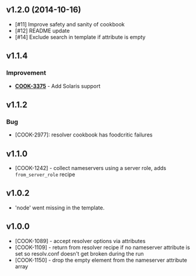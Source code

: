 v1.2.0 (2014-10-16)
-------------------
- [#11] Improve safety and sanity of cookbook
- [#12] README update
- [#14] Exclude search in template if attribute is empty

v1.1.4
------
### Improvement
- **[COOK-3375](https://tickets.opscode.com/browse/COOK-3375)** - Add Solaris support

v1.1.2
------
### Bug
- [COOK-2977]: resolver cookbook has foodcritic failures

v1.1.0
------
- [COOK-1242] - collect nameservers using a server role, adds `from_server_role` recipe

v1.0.2
------
- 'node' went missing in the template.

v1.0.0
------
- [COOK-1089] - accept resolver options via attributes
- [COOK-1109] - return from resolver recipe if no nameserver attribute is set so resolv.conf doesn't get broken during the run
- [COOK-1150] - drop the empty element from the nameserver attribute array
